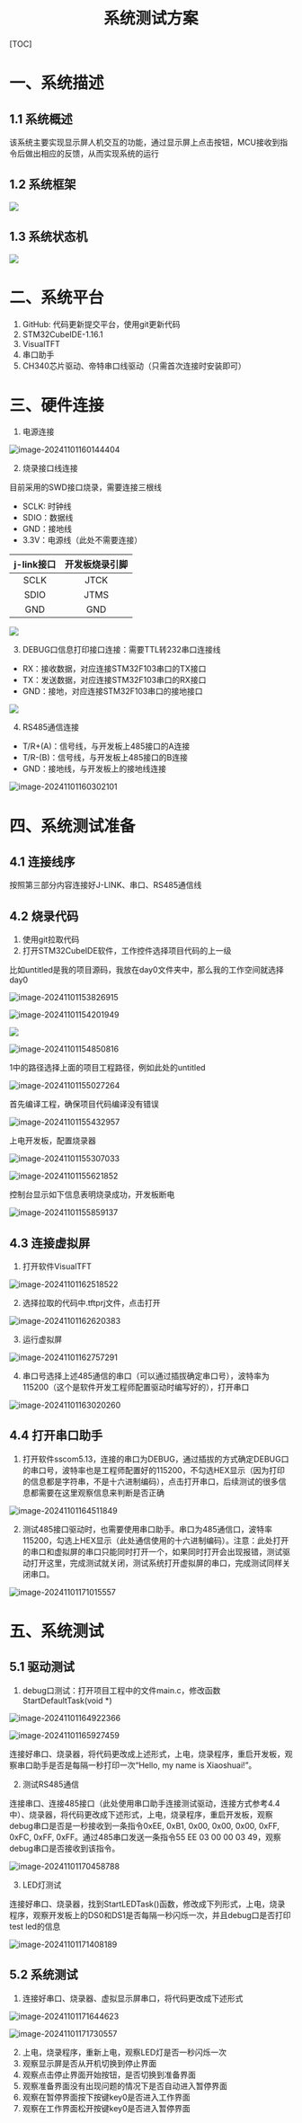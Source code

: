 <h1 align = "center">系统测试方案</h1>

[TOC]

# 一、系统描述

## 1.1 系统概述		

该系统主要实现显示屏人机交互的功能，通过显示屏上点击按钮，MCU接收到指令后做出相应的反馈，从而实现系统的运行

## 1.2 系统框架

![](test_image/系统框架.png)

## 1.3 系统状态机

![](test_image/系统状态机.png)

# 二、系统平台

1. GitHub: 代码更新提交平台，使用git更新代码
2. STM32CubeIDE-1.16.1
3. VisualTFT
4. 串口助手
5. CH340芯片驱动、帝特串口线驱动（只需首次连接时安装即可）

# 三、硬件连接

1. 电源连接

![image-20241101160144404](test_image\连接电源线.png)

2. 烧录接口线连接

目前采用的SWD接口烧录，需要连接三根线

- SCLK: 时钟线
- SDIO：数据线
- GND：接地线
- 3.3V：电源线（此处不需要连接）

| j-link接口 | 开发板烧录引脚 |
| :--------: | :------------: |
|    SCLK    |      JTCK      |
|    SDIO    |      JTMS      |
|    GND     |      GND       |



![](test_image/j-link烧录接口连接.png)

3. DEBUG口信息打印接口连接：需要TTL转232串口连接线

- RX：接收数据，对应连接STM32F103串口的TX接口
- TX：发送数据，对应连接STM32F103串口的RX接口
- GND：接地，对应连接STM32F103串口的接地接口

![](test_image/串口连接.png)

4. RS485通信连接

- T/R+(A)：信号线，与开发板上485接口的A连接
- T/R-(B)：信号线，与开发板上485接口的B连接
- GND：接地线，与开发板上的接地线连接

![image-20241101160302101](test_image\RS485通信线连接.png)

# 四、系统测试准备

## 4.1 连接线序

按照第三部分内容连接好J-LINK、串口、RS485通信线

## 4.2 烧录代码

1. 使用git拉取代码
2. 打开STM32CubeIDE软件，工作控件选择项目代码的上一级

比如untitled是我的项目源码，我放在day0文件夹中，那么我的工作空间就选择day0

![image-20241101153826915](test_image\工作空间.png)

![image-20241101154201949](test_image\选择工作空间.png)

![](test_image/导入工程1.png)

![image-20241101154850816](test_image\导入工程2.png)

1中的路径选择上面的项目工程路径，例如此处的untitled

![image-20241101155027264](test_image\导入工程3.png)

首先编译工程，确保项目代码编译没有错误

![image-20241101155432957](test_image\编译工程.png)

上电开发板，配置烧录器

![image-20241101155307033](test_image\配置烧录器1.png)

![image-20241101155621852](D:\thor_work\2024\MyDemo\day0\doc\test_image\配置烧录器2.png)

控制台显示如下信息表明烧录成功，开发板断电

![image-20241101155859137](test_image\烧录完成.png)

## 4.3 连接虚拟屏

1. 打开软件VisualTFT

![image-20241101162518522](test_image\打开工程1.png)

2. 选择拉取的代码中.tftprj文件，点击打开

![image-20241101162620383](test_image\打开工程2.png)

3. 运行虚拟屏

![image-20241101162757291](test_image\运行工程.png)

4. 串口号选择上述485通信的串口（可以通过插拔确定串口号），波特率为115200（这个是软件开发工程师配置驱动时编写好的），打开串口

![image-20241101163020260](test_image\连接虚拟屏串口.png)

## 4.4 打开串口助手

1. 打开软件sscom5.13，连接的串口为DEBUG，通过插拔的方式确定DEBUG口的串口号，波特率也是工程师配置好的115200，不勾选HEX显示（因为打印的信息都是字符串，不是十六进制编码），点击打开串口，后续测试的很多信息都需要在这里观察信息来判断是否正确

![image-20241101164511849](test_image\串口助手配置.png)

2. 测试485接口驱动时，也需要使用串口助手。串口为485通信口，波特率115200，勾选上HEX显示（此处通信使用的十六进制编码）。注意：此处打开的串口和虚拟屏的串口只能同时打开一个，如果同时打开会出现报错，测试驱动打开这里，完成测试就关闭，测试系统打开虚拟屏的串口，完成测试同样关闭串口。

![image-20241101171015557](test_image\485测试串口助手配置.png)

# 五、系统测试

## 5.1 驱动测试

1. debug口测试：打开项目工程中的文件main.c，修改函数StartDefaultTask(void *)

![image-20241101164922366](test_image\debug测试.png)

![image-20241101165927459](test_image\debug口测试2.png)

连接好串口、烧录器，将代码更改成上述形式，上电，烧录程序，重启开发板，观察串口助手是否是每隔一秒打印一次“Hello, my name is Xiaoshuai!”。

2. 测试RS485通信

连接串口、连接485接口（此处使用串口助手连接测试驱动，连接方式参考4.4中）、烧录器，将代码更改成下述形式，上电，烧录程序，重启开发板，观察debug串口是否是一秒接收到一条指令0xEE, 0xB1, 0x00, 0x00, 0x00, 0xFF, 0xFC, 0xFF, 0xFF。通过485串口发送一条指令55 EE 03 00 00 03 49，观察debug串口是否接收到该指令。

![image-20241101170458788](D:\thor_work\2024\MyDemo\day0\doc\test_image\RS485通信测试.png)

3. LED灯测试

连接好串口、烧录器，找到StartLEDTask()函数，修改成下列形式，上电，烧录程序，观察开发板上的DS0和DS1是否每隔一秒闪烁一次，并且debug口是否打印test led的信息

![image-20241101171408189](test_image\LED灯测试.png)

## 5.2 系统测试

1. 连接好串口、烧录器、虚拟显示屏串口，将代码更改成下述形式

![image-20241101171644623](test_image\系统测试代码1.png)

![image-20241101171730557](test_image\系统测试代码2.png)

2. 上电，烧录程序，重新上电，观察LED灯是否一秒闪烁一次
3. 观察显示屏是否从开机切换到停止界面
4. 观察点击停止界面开始按钮，是否切换到准备界面
5. 观察准备界面没有出现问题的情况下是否自动进入暂停界面
6. 观察在暂停界面按下按键key0是否进入工作界面
7. 观察在工作界面松开按键key0是否进入暂停界面